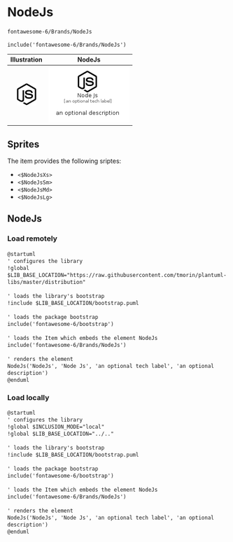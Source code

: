 # NodeJs


```text
fontawesome-6/Brands/NodeJs
```

```text
include('fontawesome-6/Brands/NodeJs')
```



| Illustration | NodeJs |
| :---: | :---: |
| ![illustration for Illustration](../../fontawesome-6/Brands/NodeJs.png) | ![illustration for NodeJs](../../fontawesome-6/Brands/NodeJs.Local.png) |



## Sprites
The item provides the following sriptes:

- `<$NodeJsXs>`
- `<$NodeJsSm>`
- `<$NodeJsMd>`
- `<$NodeJsLg>`





## NodeJs

### Load remotely
```plantuml
@startuml
' configures the library
!global $LIB_BASE_LOCATION="https://raw.githubusercontent.com/tmorin/plantuml-libs/master/distribution"

' loads the library's bootstrap
!include $LIB_BASE_LOCATION/bootstrap.puml

' loads the package bootstrap
include('fontawesome-6/bootstrap')

' loads the Item which embeds the element NodeJs
include('fontawesome-6/Brands/NodeJs')

' renders the element
NodeJs('NodeJs', 'Node Js', 'an optional tech label', 'an optional description')
@enduml
```

### Load locally
```plantuml
@startuml
' configures the library
!global $INCLUSION_MODE="local"
!global $LIB_BASE_LOCATION="../.."

' loads the library's bootstrap
!include $LIB_BASE_LOCATION/bootstrap.puml

' loads the package bootstrap
include('fontawesome-6/bootstrap')

' loads the Item which embeds the element NodeJs
include('fontawesome-6/Brands/NodeJs')

' renders the element
NodeJs('NodeJs', 'Node Js', 'an optional tech label', 'an optional description')
@enduml
```

